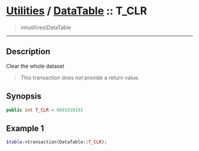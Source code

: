 # [Utilities](util.md) / [DataTable](util-DataTable.md) :: T_CLR
 > im\util\res\DataTable
____

## Description
Clear the whole dataset

 > This transaction does not provide a return value.  

## Synopsis
```php
public int T_CLR = 0b01010101
```

## Example 1
```php
$table->transaction(DataTable::T_CLR);
```
